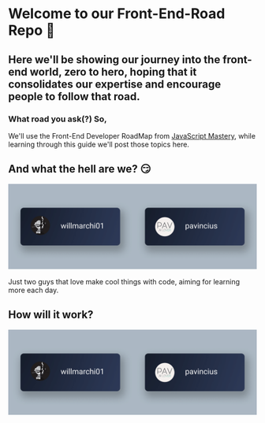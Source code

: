 # Welcome to our Front-End-Road Repo 🎉

## Here we'll be showing our journey into the front-end world, zero to hero, hoping that it consolidates our expertise and encourage people to follow that road.

### What road you ask(?) So,

We'll use the Front-End Developer RoadMap from  [JavaScript Mastery](https://taplink.cc/javascriptmastery), while learning through this guide we'll post those topics here.

## And what the hell are we? 😏

![profiles](https://github.com/PAVincius/Front-End-Road/blob/main/img/profiles.png)

Just two guys that love make cool things with code, aiming for learning more each day.

## How will it work?

![profiles](https://github.com/PAVincius/Front-End-Road/blob/main/img/profiles.png)


